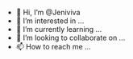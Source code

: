 - 👋 Hi, I’m @Jeniviva
- 👀 I’m interested in ...
- 🌱 I’m currently learning ...
- 💞️ I’m looking to collaborate on ...
- 📫 How to reach me ...

<!---
Jeniviva/Jeniviva is a ✨ special ✨ repository because its `README.md` (this file) appears on your GitHub profile.
You can click the Preview link to take a look at your changes.
--->
